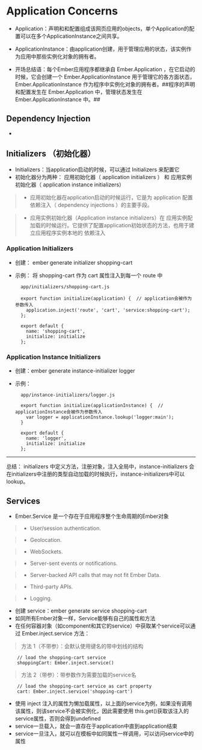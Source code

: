 # Application Concerns
- Application：声明和和配置组成该网页应用的objects，单个Application的配置可以在多个ApplicationInstance之间共享。
- ApplicationInstance：由application创建，用于管理应用的状态，该实例作为应用中那些实例化对象的拥有者。

- 开场总结语：每个Ember应用程序都继承自 Ember.Application ，在它启动的时候，它会创建一个 Ember.ApplicationInstance 用于管理它的各方面状态，Ember.ApplicationInstance 作为程序中实例化对象的拥有者。##程序的声明和配置发生在 Ember.Application 中，管理状态发生在 Ember.ApplicationInstance 中。##
## Dependency Injection
-


## Initializers （初始化器）
- Initializers：当application启动的时候，可以通过 Initializers 来配置它
- 初始化器分为两种： 应用初始化器（ application initializers ） 和 应用实例初始化器（ application instance initializers）

> - 应用初始化器在application启动的时候运行，它是为 application 配置依赖注入（ dependency injections ）的主要手段。

> - 应用实例初始化器（Application instance initializers）在 应用实例配加载的时候运行。它提供了配置application初始状态的方法，也用于建立应用程序实例本地的
依赖注入

### Application Initializers
- 创建： ember generate initializer shopping-cart
- 示例： 将 shopping-cart 作为 cart 属性注入到每一个 route 中

        app/initializers/shopping-cart.js

        export function initialize(application) {  // application会被作为参数传入
          application.inject('route', 'cart', 'service:shopping-cart');
        };

        export default {
          name: 'shopping-cart',
          initialize: initialize
        };

### Application Instance Initializers
- 创建：ember generate instance-initializer logger
- 示例：

        app/instance-initializers/logger.js

        export function initialize(applicationInstance) {  // applicationInstance会被作为参数传入
          var logger = applicationInstance.lookup('logger:main');
        }

        export default {
          name: 'logger',
          initialize: initialize
        };



----


总结： initializers 中定义方法，注册对象，注入全局中，instance-initializers 会在initializers中注册的类型自动加载的时候执行，instance-initializers中可以lookup。

## Services
- Ember.Service 是一个存在于应用程序整个生命周期的Ember对象
> - User/session authentication.

> - Geolocation.

> - WebSockets.

> - Server-sent events or notifications.

> - Server-backed API calls that may not fit Ember Data.

> - Third-party APIs.

> - Logging.

- 创建 service：ember generate service shopping-cart
- 如同所有Ember对象一样，Service能够有自己的属性和方法
- 在任何容器对象（如component和其它的service）中获取某个service可以通过 Ember.inject.service 方法：
> 方法 1（不带参）：会默认使用键名的带中划线的结构

        // load the shopping-cart service
        shoppingCart: Ember.inject.service()

> 方法 2（带参）：带参数作为需要加载的service名

        // load the shopping-cart service as cart property
        cart: Ember.inject.service('shopping-cart')

- 使用 inject 注入的属性为懒加载属性，以上面的service为例，如果没有调用该属性，则该service不会被实例化，因此需要使用 this.get()获取该注入的service属性，否则会得到undefined
- service一旦载入，就会一直存在于application中直到application结束
- service一旦注入，就可以在模板中如同属性一样调用，可以访问service中的属性
